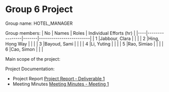 # Group 6 Project

Group name:
HOTEL_MANAGER

Group members:
| No | Names          | Roles | Individual Efforts (hr) |
|----|----------------|-------|-------------------------|
| 1  |Jabbour, Clara  |       |                         |
| 2  |Hing, Hong Way  |       |                         |
| 3  |Bayoud, Sami    |       |                         |
| 4  |Li, Yuting      |       |                         |
| 5  |Rao, Simiao     |       |                         |
| 6  |Cao, Simon      |       |                         |


Main scope of the project:

Project Documentation:
- Project Report [Project Report ‐ Deliverable 1](https://github.com/McGill-ECSE321-Fall2023/project-group-06/wiki/Project-Report#project-report--deliverable-1)
- Meeting Minutes [Meeting Minutes - Meeting 1](https://github.com/McGill-ECSE321-Fall2023/project-group-06/wiki/Meeting-minutes#meeting-minutes---meeting-1)
